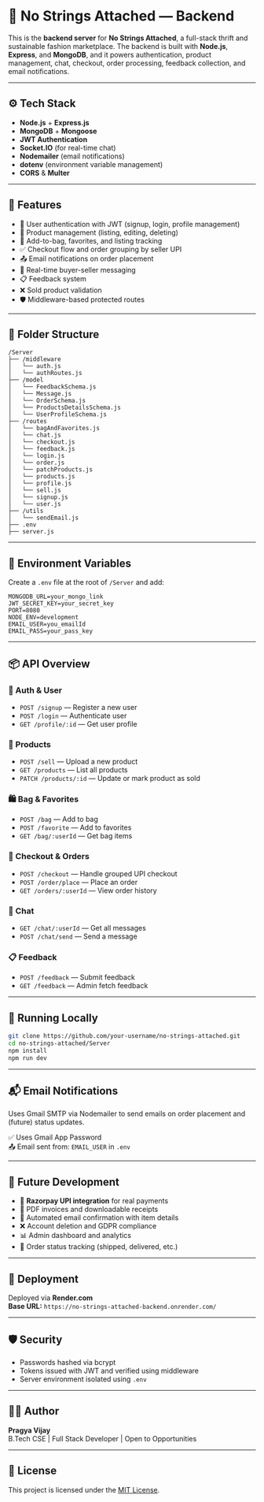 # 🧵 No Strings Attached — Backend

This is the **backend server** for **No Strings Attached**, a full-stack thrift and sustainable fashion marketplace. The backend is built with **Node.js**, **Express**, and **MongoDB**, and it powers authentication, product management, chat, checkout, order processing, feedback collection, and email notifications.

---

## ⚙️ Tech Stack

- **Node.js** + **Express.js**
- **MongoDB** + **Mongoose**
- **JWT Authentication**
- **Socket.IO** (for real-time chat)
- **Nodemailer** (email notifications)
- **dotenv** (environment variable management)
- **CORS** & **Multer**

---

## 🚀 Features

- 🔐 User authentication with JWT (signup, login, profile management)
- 🧵 Product management (listing, editing, deleting)
- 💼 Add-to-bag, favorites, and listing tracking
- ✅ Checkout flow and order grouping by seller UPI
- 📤 Email notifications on order placement
- 💬 Real-time buyer-seller messaging
- 📋 Feedback system
- ❌ Sold product validation
- 🛡 Middleware-based protected routes

---

## 📂 Folder Structure

```
/Server
├── /middleware
│   └── auth.js
│   └── authRoutes.js
├── /model
│   └── FeedbackSchema.js
│   └── Message.js
│   └── OrderSchema.js
│   └── ProductsDetailsSchema.js
│   └── UserProfileSchema.js
├── /routes
│   └── bagAndFavorites.js
│   └── chat.js
│   └── checkout.js
│   └── feedback.js
│   └── login.js
│   └── order.js
│   └── patchProducts.js
│   └── products.js
│   └── profile.js
│   └── sell.js
│   └── signup.js
│   └── user.js
├── /utils
│   └── sendEmail.js
├── .env
├── server.js
```

---

## 🔐 Environment Variables

Create a `.env` file at the root of `/Server` and add:

```env
MONGODB_URL=your_mongo_link
JWT_SECRET_KEY=your_secret_key
PORT=8080
NODE_ENV=development
EMAIL_USER=you_emailId
EMAIL_PASS=your_pass_key
```

---

## 📦 API Overview

### 👤 Auth & User
- `POST /signup` — Register a new user
- `POST /login` — Authenticate user
- `GET /profile/:id` — Get user profile

### 🧵 Products
- `POST /sell` — Upload a new product
- `GET /products` — List all products
- `PATCH /products/:id` — Update or mark product as sold

### 🛍 Bag & Favorites
- `POST /bag` — Add to bag
- `POST /favorite` — Add to favorites
- `GET /bag/:userId` — Get bag items

### 💸 Checkout & Orders
- `POST /checkout` — Handle grouped UPI checkout
- `POST /order/place` — Place an order
- `GET /orders/:userId` — View order history

### 💬 Chat
- `GET /chat/:userId` — Get all messages
- `POST /chat/send` — Send a message

### 📋 Feedback
- `POST /feedback` — Submit feedback
- `GET /feedback` — Admin fetch feedback

---

## 🧪 Running Locally

```bash
git clone https://github.com/your-username/no-strings-attached.git
cd no-strings-attached/Server
npm install
npm run dev
```

---

## 📬 Email Notifications

Uses Gmail SMTP via Nodemailer to send emails on order placement and (future) status updates.

✅ Uses Gmail App Password  
📤 Email sent from: `EMAIL_USER` in `.env`

---

## 🔮 Future Development

- 💸 **Razorpay UPI integration** for real payments
- 🧾 PDF invoices and downloadable receipts
- 📧 Automated email confirmation with item details
- ❌ Account deletion and GDPR compliance
- 📊 Admin dashboard and analytics
- 🔁 Order status tracking (shipped, delivered, etc.)

---

## 📡 Deployment

Deployed via **Render.com**  
**Base URL:** `https://no-strings-attached-backend.onrender.com/`

---

## 🛡️ Security

- Passwords hashed via bcrypt
- Tokens issued with JWT and verified using middleware
- Server environment isolated using `.env`

---

## 👩‍💻 Author

**Pragya Vijay**  
B.Tech CSE | Full Stack Developer | Open to Opportunities

---

## 📝 License

This project is licensed under the [MIT License](LICENSE).
